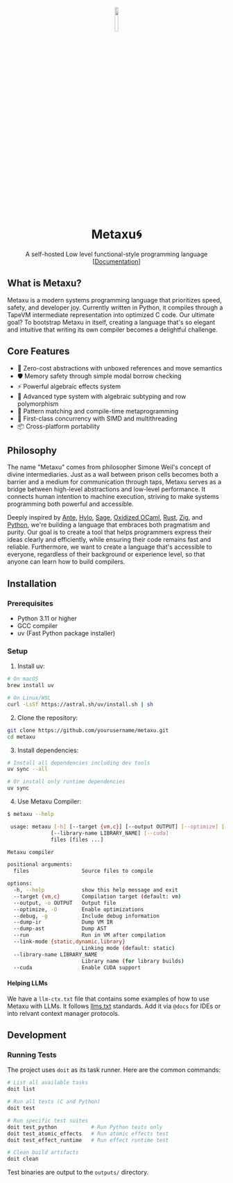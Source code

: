 <div align="center">
<img src=https://github.com/user-attachments/assets/9a8ec76c-224a-4662-96fb-bdf0b420e01f width="12%" height="12%"></img>


<h1 style="text-align: center;"> Metaxu🌀  </h1>
<p style="text-align: center;">
A self-hosted Low level functional-style programming language <br>    
[<a href="docs/index.md">Documentation</a>]
</p>
</div>

## What is Metaxu?
Metaxu is a modern systems programming language that prioritizes speed, safety, and developer joy. 
Currently written in Python, it compiles through a TapeVM intermediate representation into optimized C code. 
Our ultimate goal? To bootstrap Metaxu in itself, creating a language that's so elegant and intuitive 
that writing its own compiler becomes a delightful challenge.

## Core Features
- 🚀 Zero-cost abstractions with unboxed references and move semantics
- 🛡️ Memory safety through simple modal borrow checking
- ⚡ Powerful algebraic effects system
- 🧬 Advanced type system with algebraic subtyping and row polymorphism
- 🔄 Pattern matching and compile-time metaprogramming
- 🧵 First-class concurrency with SIMD and multithreading
- 📦 Cross-platform portability

## Philosophy
The name "Metaxu" comes from philosopher Simone Weil's concept of divine intermediaries. Just as a wall 
between prison cells becomes both a barrier and a medium for communication through taps, Metaxu serves 
as a bridge between high-level abstractions and low-level performance. It connects human intention to 
machine execution, striving to make systems programming both powerful and accessible.

Deeply inspired by [Ante](https://ante-lang.org), [Hylo](https://hylo-lang.org), [Sage](https://github.com/adam-mcdaniel/sage), [Oxidized OCaml](https://blog.janestreet.com/oxidizing-ocaml-locality/), [Rust](https://rust-lang.org), [Zig](https://ziglang.org), and [Python](https://www.python.org), we're building a 
language that embraces both pragmatism and purity. Our goal is to create a tool that helps programmers 
express their ideas clearly and efficiently, while ensuring their code remains fast and reliable. Furthermore, we want to create a language that's accessible to everyone, regardless of their background or experience level, so that anyone can learn how to build compilers.


## Installation

### Prerequisites
- Python 3.11 or higher
- GCC compiler
- uv (Fast Python package installer)

### Setup
1. Install uv:
```bash
# On macOS
brew install uv

# On Linux/WSL
curl -LsSf https://astral.sh/uv/install.sh | sh
```

2. Clone the repository:
```bash
git clone https://github.com/yourusername/metaxu.git
cd metaxu
```

3. Install dependencies:
```bash
# Install all dependencies including dev tools
uv sync --all

# Or install only runtime dependencies
uv sync
```

4. Use Metaxu Compiler:
```bash
$ metaxu --help

 usage: metaxu [-h] [--target {vm,c}] [--output OUTPUT] [--optimize] [--debug] [--dump-ir] [--dump-ast] [--run] [--link-mode {static,dynamic,library}]
              [--library-name LIBRARY_NAME] [--cuda]
              files [files ...]

Metaxu compiler

positional arguments:
  files                 Source files to compile

options:
  -h, --help            show this help message and exit
  --target {vm,c}       Compilation target (default: vm)
  --output, -o OUTPUT   Output file
  --optimize, -O        Enable optimizations
  --debug, -g           Include debug information
  --dump-ir             Dump VM IR
  --dump-ast            Dump AST
  --run                 Run in VM after compilation
  --link-mode {static,dynamic,library}
                        Linking mode (default: static)
  --library-name LIBRARY_NAME
                        Library name (for library builds)
  --cuda                Enable CUDA support
```
#### Helping LLMs
We have a `llm-ctx.txt` file that contains some examples of how to use Metaxu with LLMs. It follows [llms.txt](https://llmstxt.org/) standards. Add it via `@docs` for IDEs or into relvant context manager protocols.

## Development

### Running Tests
The project uses `doit` as its task runner. Here are the common commands:

```bash
# List all available tasks
doit list

# Run all tests (C and Python)
doit test

# Run specific test suites
doit test_python           # Run Python tests only
doit test_atomic_effects   # Run atomic effects test
doit test_effect_runtime   # Run effect runtime test

# Clean build artifacts
doit clean
```

Test binaries are output to the `outputs/` directory.


